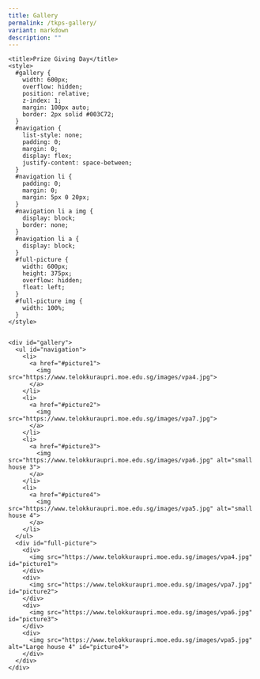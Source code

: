 ```yaml
---
title: Gallery
permalink: /tkps-gallery/
variant: markdown
description: ""
---
```



  
    <title>Prize Giving Day</title>
    <style>
      #gallery {
        width: 600px;
        overflow: hidden;
        position: relative;
        z-index: 1;
        margin: 100px auto;
        border: 2px solid #003C72;
      }
      #navigation {
        list-style: none;
        padding: 0;
        margin: 0;
        display: flex;
        justify-content: space-between;
      }
      #navigation li {
        padding: 0;
        margin: 0;
        margin: 5px 0 20px;
      }
      #navigation li a img {
        display: block;
        border: none;
      }
      #navigation li a {
        display: block;
      }
      #full-picture {
        width: 600px;
        height: 375px;
        overflow: hidden;
        float: left;
      }
      #full-picture img {
        width: 100%;
      }
    </style>
  
  
    <div id="gallery">
      <ul id="navigation">
        <li>
          <a href="#picture1">
            <img src="https://www.telokkuraupri.moe.edu.sg/images/vpa4.jpg">
          </a>
        </li>
        <li>
          <a href="#picture2">
            <img src="https://www.telokkuraupri.moe.edu.sg/images/vpa7.jpg">
          </a>
        </li>
        <li>
          <a href="#picture3">
            <img src="https://www.telokkuraupri.moe.edu.sg/images/vpa6.jpg" alt="small house 3">
          </a>
        </li>
        <li>
          <a href="#picture4">
            <img src="https://www.telokkuraupri.moe.edu.sg/images/vpa5.jpg" alt="small house 4">
          </a>
        </li>
      </ul>
      <div id="full-picture">
        <div>
          <img src="https://www.telokkuraupri.moe.edu.sg/images/vpa4.jpg" id="picture1">
        </div>
        <div>
          <img src="https://www.telokkuraupri.moe.edu.sg/images/vpa7.jpg" id="picture2">
        </div>
        <div>
          <img src="https://www.telokkuraupri.moe.edu.sg/images/vpa6.jpg" id="picture3">
        </div>
        <div>
          <img src="https://www.telokkuraupri.moe.edu.sg/images/vpa5.jpg" alt="Large house 4" id="picture4">
        </div>
      </div>
    </div>
  

